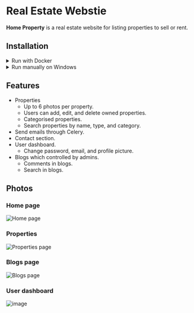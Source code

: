 # Real Estate Webstie

**Home Property** is a real estate website for listing properties to sell or rent. 

## Installation
<details>
<summary>Run with Docker</summary>
 
* First create <code>.env</code> file and set these parameters inside it:
    
```txt
DEBUG=1
EMAIL_HOST=<Your_host>
EMAIL_PORT=<PORT>
DEFAULT_FROM_EMAIL=<SENDER_NAME>
EMAIL_HOST_USER=<YOUR_EMAI>
EMAIL_HOST_PASSWORD=<EMAIL_PASSWORD_OR_APP_PASSWORD>
```
* Build image from <code>Dockerfile</code> with this command:
```bash
docker build .
```
* In the repository's directory open the terminal and run:
```bash
docker-compose up
```
</details>
<details>
<summary>Run manually on Windows</summary>
 
- Use the package manager [pip](https://pip.pypa.io/en/stable/) to install packages.
```bash
pip install -r requirements.txt
```
- Have the RabbitMQ server installed and started on your Windows
- Replace this snippet in <code>home_property_project/setting.py</code> for your database:
```python
DATABASES = {
   "default": {
       "ENGINE": "django.db.backends.sqlite3",
       "NAME": BASE_DIR / "db.sqlite3",
   }
}
```
- Comment out CELERY_BROKER_URL and CELERY_RESULT_BACKEND in settings file.
- To run Celery on Windows run this command in another Terminal in the repository directory:
```bash
celery -A home_property_project worker -l info --pool=solo
```
- This project uses Gmail SMTP service to request a forgotten password and you need to change it in [settings](https://github.com/farshadz1997/real-estate-project/blob/d572149d11695d3bb7904ff4f04b2397288b2853/home_property_project/settings.py#L161) of project to use it.
create a new superuser or use just mine with the following information:  
* Username: admin  
* Password: HomeProperty1234
- Start the server with this command:
```bash
python manage.py runserver
```
</details>

## Features
* Properties
  * Up to 6 photos per property.
  * Users can add, edit, and delete owned properties.
  * Categorised properties.
  * Search properties by name, type, and category.
* Send emails through Celery.
* Contact section.  
* User dashboard.
  * Change password, email, and profile picture.
* Blogs which controlled by admins.
  * Comments in blogs.
  * Search in blogs.

## Photos
### Home page
![Home page](https://user-images.githubusercontent.com/60227955/144056636-122642da-8417-499f-8826-45937a34bd0e.png)
### Properties 
![Properties page](https://user-images.githubusercontent.com/60227955/144057042-d3621f8e-28f8-4a16-855b-510e75e3c51c.png)
### Blogs page
![Blogs page](https://user-images.githubusercontent.com/60227955/144057397-48cae7ed-6f86-474d-8412-706c89bb22b2.png)
### User dashboard
![image](https://user-images.githubusercontent.com/60227955/144057555-501c4369-fae8-42f1-9504-2d00b768f8f3.png)
